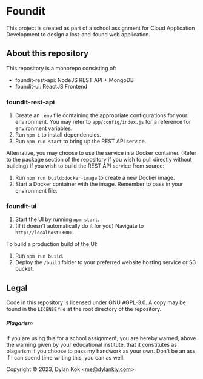 # Foundit

This project is created as part of a school assignment for Cloud Application Development to design a lost-and-found web application.

## About this repository
This repository is a monorepo consisting of:
- foundit-rest-api: NodeJS REST API + MongoDB
- foundit-ui: ReactJS Frontend

### foundit-rest-api
1. Create an `.env` file containing the appropriate configurations for your environment. You may refer to `app/config/index.js` for a reference for environment variables.
2. Run `npm i` to install dependencies.
3. Run `npm run start` to bring up the REST API service.

Alternative, you may choose to use the service in a Docker container. (Refer to the package section of the repository if you wish to pull directly without building)
If you wish to build the REST API service from source:
1. Run `npm run build:docker-image` to create a new Docker image.
2. Start a Docker container with the image. Remember to pass in your environment file.

### foundit-ui
1. Start the UI by running `npm start`.
2. (If it doesn't automatically do it for you) Navigate to `http://localhost:3000`.

To build a production build of the UI:
1. Run `npm run build`.
2. Deploy the `/build` folder to your preferred website hosting service or S3 bucket.

## Legal
Code in this repository is licensed under GNU AGPL-3.0. A copy may be found in the `LICENSE` file at the root directory of the repository.

##### Plagarism
If you are using this for a school assignment, you are hereby warned, above the warning given by your educational institute, that it constitutes as plagarism if you choose to pass my handwork as your own. Don't be an ass, if I can spend time writing this, you can as well.

Copyright © 2023, Dylan Kok \<me@dylankjy.com\>
